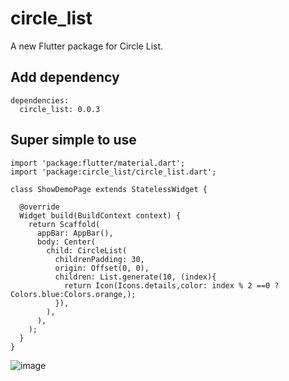 # circle_list

A new Flutter package for Circle List.

## Add dependency

```
dependencies:
  circle_list: 0.0.3
```

## Super simple to use


```
import 'package:flutter/material.dart';
import 'package:circle_list/circle_list.dart';

class ShowDemoPage extends StatelessWidget {

  @override
  Widget build(BuildContext context) {
    return Scaffold(
      appBar: AppBar(),
      body: Center(
        child: CircleList(
          childrenPadding: 30,
          origin: Offset(0, 0),
          children: List.generate(10, (index){
            return Icon(Icons.details,color: index % 2 ==0 ?Colors.blue:Colors.orange,);
          }),
        ),
      ),
    );
  }
}
```

![image](https://test-1256696029.cos.ap-chengdu.myqcloud.com/demo.gif)
